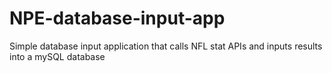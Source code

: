 # NPE-database-input-app
Simple database input application that calls NFL stat APIs and inputs results into a mySQL database
